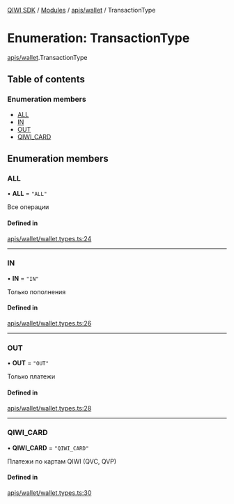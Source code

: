 [QIWI SDK](../README.md) / [Modules](../modules.md) / [apis/wallet](../modules/apis_wallet.md) / TransactionType

# Enumeration: TransactionType

[apis/wallet](../modules/apis_wallet.md).TransactionType

## Table of contents

### Enumeration members

- [ALL](apis_wallet.TransactionType.md#all)
- [IN](apis_wallet.TransactionType.md#in)
- [OUT](apis_wallet.TransactionType.md#out)
- [QIWI\_CARD](apis_wallet.TransactionType.md#qiwi_card)

## Enumeration members

### ALL

• **ALL** = `"ALL"`

Все операции

#### Defined in

[apis/wallet/wallet.types.ts:24](https://github.com/AlexXanderGrib/node-qiwi-sdk/blob/05e2fb8/src/apis/wallet/wallet.types.ts#L24)

___

### IN

• **IN** = `"IN"`

Только пополнения

#### Defined in

[apis/wallet/wallet.types.ts:26](https://github.com/AlexXanderGrib/node-qiwi-sdk/blob/05e2fb8/src/apis/wallet/wallet.types.ts#L26)

___

### OUT

• **OUT** = `"OUT"`

Только платежи

#### Defined in

[apis/wallet/wallet.types.ts:28](https://github.com/AlexXanderGrib/node-qiwi-sdk/blob/05e2fb8/src/apis/wallet/wallet.types.ts#L28)

___

### QIWI\_CARD

• **QIWI\_CARD** = `"QIWI_CARD"`

Платежи по картам QIWI (QVC, QVP)

#### Defined in

[apis/wallet/wallet.types.ts:30](https://github.com/AlexXanderGrib/node-qiwi-sdk/blob/05e2fb8/src/apis/wallet/wallet.types.ts#L30)
